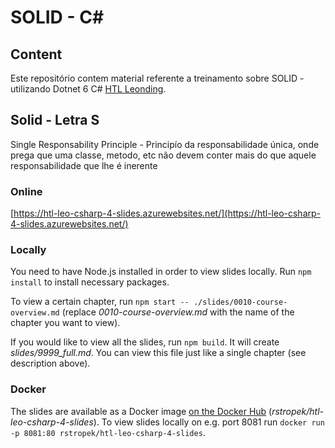 # SOLID - C# 

## Content

Este repositório contem material referente a treinamento sobre SOLID - utilizando Dotnet 6 C# [HTL Leonding](https://www.udemy.com/course/curso-design-patterns-csharp).

## Solid - Letra S

Single Responsability Principle - Principío da responsabilidade única, onde prega que uma classe, metodo, etc não devem conter mais do que aquele responsabilidade que lhe é inerente


### Online

[https://htl-leo-csharp-4-slides.azurewebsites.net/](https://htl-leo-csharp-4-slides.azurewebsites.net/)

### Locally

You need to have Node.js installed in order to view slides locally. Run `npm install` to install necessary packages.

To view a certain chapter, run `npm start -- ./slides/0010-course-overview.md` (replace *0010-course-overview.md* with the name of the chapter you want to view).

If you would like to view all the slides, run `npm build`. It will create *slides/9999_full.md*. You can view this file just like a single chapter (see description above).

### Docker

The slides are available as a Docker image [on the Docker Hub](https://hub.docker.com/repository/docker/rstropek/htl-leo-csharp-4-slides/general) (*rstropek/htl-leo-csharp-4-slides*). To view slides locally on e.g. port 8081 run `docker run -p 8081:80 rstropek/htl-leo-csharp-4-slides`.
